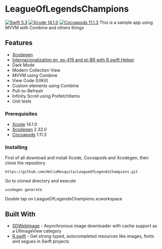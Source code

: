 # LeagueOfLegendsChampions

[![Swift 5.3](https://img.shields.io/badge/Swift-5.1-blue.svg?style=flat)](https://swift.org)
[![Xcode 14.1.0](https://img.shields.io/badge/Xcode-11.3-blue.svg?style=flat)](https://developer.apple.com/xcode/)
[![Cocoapods 11.1.3](https://img.shields.io/badge/cocoapods-compatible-brightgreen.svg?style=flat)](https://cocoapods.org)
This is a sample app using MVVM with Combine and others things

## Features

- [Xcodegen](https://github.com/yonaskolb/XcodeGen)
- [Internacionalization en, es-419 and pt-BR with R.swift Helper](https://github.com/mac-cain13/R.swift)
- Dark Mode
- Modern Collection View
- MVVM using Combine
- View Code (UIKit)
- Custom elements using Combine
- Pull-to-Refresh
- Infinity Scroll using PrefetchItems
- Unit tests

### Prerequisites

* [Xcode](https://developer.apple.com/xcode/) 14.1.0
* [Xcodegen](https://github.com/yonaskolb/XcodeGen) 2.32.0
* [Cocoapods](https://cocoapods.org) 1.11.3

### Installing

First of all download and install Xcode, Cocoapods and Xcodegen, then clone the repository

```
https://github.com/HelioMesquita/LeagueOfLegendsChampions.git
```

Go to cloned directory and execute

```
xcodegen generate
```

Double tap on LeagueOfLegendsChampions.xcworkspace

## Built With

* [SDWebImage](https://github.com/SDWebImage/SDWebImage) - Asynchronous image downloader with cache support as a UIImageView category
* [R.swift](https://github.com/mac-cain13/R.swift) - Get strong typed, autocompleted resources like images, fonts and segues in Swift projects
